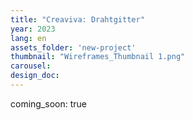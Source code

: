 ```yaml
---
title: "Creaviva: Drahtgitter"
year: 2023
lang: en
assets_folder: 'new-project'
thumbnail: "Wireframes_Thumbnail 1.png"
carousel:
design_doc: 
---
```


coming_soon: true
